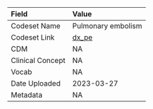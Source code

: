 |Field            |Value              |
|:----------------|:------------------|
|Codeset Name     |Pulmonary embolism |
|Codeset Link     |[dx_pe](https://github.com/PEDSnet/Variable-Dictionary/blob/main/conditions/dx_pe.csv)|
|CDM              |NA                 |
|Clinical Concept |NA                 |
|Vocab            |NA                 |
|Date Uploaded    |2023-03-27         |
|Metadata         |NA                 |
